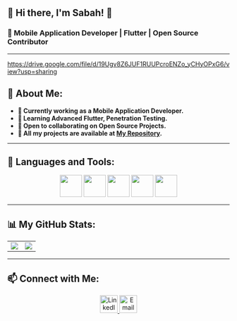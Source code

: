 ## 🌟 Hi there, I'm Sabah! 👋

### 🚀 Mobile Application Developer | Flutter | Open Source Contributor


---
https://drive.google.com/file/d/19Ugv8Z6JUF1RUUPcroENZo_yCHyOPxG6/view?usp=sharing



## 🤖 About Me:

- **💼 Currently working as a Mobile Application Developer.**
- **🎯 Learning Advanced Flutter, Penetration Testing.**
- **👥 Open to collaborating on Open Source Projects.**
- **📂 All my projects are available at [My Repository](https://github.com/SABAHMOHAMEDD?tab=repositories).**

---

## 🚀 Languages and Tools:
<p align="center"> 
  <img src="https://cdn.jsdelivr.net/gh/devicons/devicon/icons/flutter/flutter-original.svg" height="50"/> 
  <img src="https://cdn.jsdelivr.net/gh/devicons/devicon/icons/dart/dart-original.svg" height="50"/>  
  <img src="https://cdn.jsdelivr.net/gh/devicons/devicon/icons/firebase/firebase-plain.svg" height="50"/> 
  <img src="https://cdn.jsdelivr.net/gh/devicons/devicon/icons/github/github-original.svg" height="50"/> 
  <img src="https://cdn.jsdelivr.net/gh/devicons/devicon/icons/figma/figma-original.svg" height="50"/> 
</p>

---

## 📊 My GitHub Stats:
<table> 
  <tr> 
    <td> <img src="https://github-readme-stats.vercel.app/api?username=SABAHMOHAMEDD&show_icons=true&theme=radical" /> </td> 
    <td> <img src="https://github-readme-stats.vercel.app/api/top-langs/?username=SABAHMOHAMEDD&layout=compact&theme=radical" /> </td> 
  </tr> 
</table>

---

## 📫 Connect with Me:
<p align="center"> 
  <a href="https://www.linkedin.com/in/sabah-mohamed-39320721a/" target="_blank"> 
    <img src="https://img.shields.io/badge/LinkedIn-%230077B5.svg?&style=for-the-badge&logo=linkedin&logoColor=white" alt="LinkedIn" height="40"/> 
  </a> 
  <a href="mailto:sabahmohamed3312@gmail.com"> 
    <img src="https://img.shields.io/badge/Email-D14836?style=for-the-badge&logo=gmail&logoColor=white" alt="Email" height="40"/> 
  </a> 
</p>


